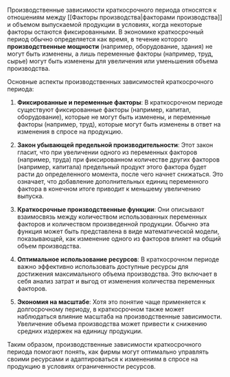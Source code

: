 Производственные зависимости краткосрочного периода относятся к отношениям между [[Факторы производства|факторами производства]] и объемом выпускаемой продукции в условиях, когда некоторые факторы остаются фиксированными. В экономике краткосрочный период обычно определяется как время, в течение которого **производственные мощности** (например, оборудование, здания) не могут быть изменены, а лишь переменные факторы (например, труд, сырье) могут быть изменены для увеличения или уменьшения объема производства.

Основные аспекты производственных зависимостей краткосрочного периода:

1. **Фиксированные и переменные факторы**: В краткосрочном периоде существуют фиксированные факторы (например, капитал, оборудование), которые не могут быть изменены, и переменные факторы (например, труд), которые могут быть изменены в ответ на изменения в спросе на продукцию.

2. **Закон убывающей предельной производительности**: Этот закон гласит, что при увеличении одного из переменных факторов (например, труда) при фиксированном количестве других факторов (например, капитала) предельный продукт этого фактора будет расти до определенного момента, после чего начнет снижаться. Это означает, что добавление дополнительных единиц переменного фактора в конечном итоге приводит к меньшему увеличению выпуска.

3. **Краткосрочные производственные функции**: Они описывают взаимосвязь между количеством использованных переменных факторов и количеством произведенной продукции. Обычно эта функция может быть представлена в виде математической модели, показывающей, как изменение одного из факторов влияет на общий объем производства.

4. **Оптимальное использование ресурсов**: В краткосрочном периоде важно эффективно использовать доступные ресурсы для достижения максимального объема производства. Это включает в себя анализ затрат и выгод от изменения количества переменных факторов.

5. **Экономия на масштабе**: Хотя это понятие чаще применяется к долгосрочному периоду, в краткосрочном также может наблюдаться влияние масштаба на производственные зависимости. Увеличение объема производства может привести к снижению средних издержек на единицу продукции.

Таким образом, производственные зависимости краткосрочного периода помогают понять, как фирмы могут оптимально управлять своими ресурсами и адаптироваться к изменениям в спросе на продукцию в условиях ограниченности ресурсов.